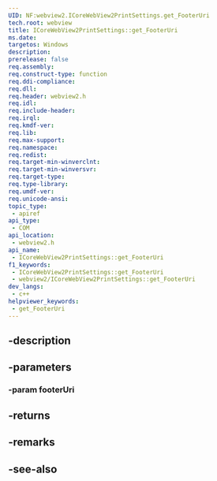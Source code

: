 ```yaml
---
UID: NF:webview2.ICoreWebView2PrintSettings.get_FooterUri
tech.root: webview
title: ICoreWebView2PrintSettings::get_FooterUri
ms.date: 
targetos: Windows
description: 
prerelease: false
req.assembly: 
req.construct-type: function
req.ddi-compliance: 
req.dll: 
req.header: webview2.h
req.idl: 
req.include-header: 
req.irql: 
req.kmdf-ver: 
req.lib: 
req.max-support: 
req.namespace: 
req.redist: 
req.target-min-winverclnt: 
req.target-min-winversvr: 
req.target-type: 
req.type-library: 
req.umdf-ver: 
req.unicode-ansi: 
topic_type:
 - apiref
api_type:
 - COM
api_location:
 - webview2.h
api_name:
 - ICoreWebView2PrintSettings::get_FooterUri
f1_keywords:
 - ICoreWebView2PrintSettings::get_FooterUri
 - webview2/ICoreWebView2PrintSettings::get_FooterUri
dev_langs:
 - c++
helpviewer_keywords:
 - get_FooterUri
---
```


## -description

## -parameters

### -param footerUri

## -returns

## -remarks

## -see-also

